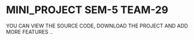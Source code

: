 # MINI_PROJECT SEM-5 TEAM-29 
YOU CAN VIEW THE SOURCE CODE, DOWNLOAD THE PROJECT AND ADD MORE FEATURES ..
